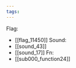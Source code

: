 ```yaml
---
tags:
---
```

Flag:
- [[flag_11450]]
Sound:
- [[sound_43]]
- [[sound_17]]
Fn:
- [[sub000_function24]]
